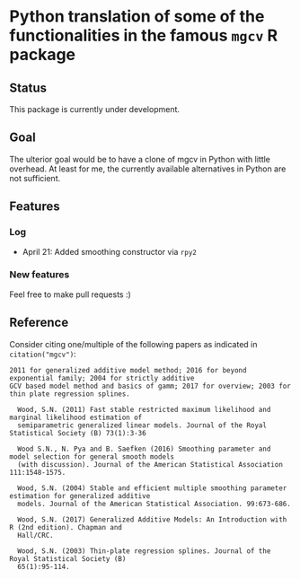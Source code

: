 # Python translation of some of the functionalities in the famous `mgcv` R package

## Status

This package is currently under development.

## Goal

The ulterior goal would be to have a clone of mgcv in Python with little overhead.
At least for me, the currently available alternatives in Python are not sufficient.

## Features

### Log

- April 21: Added smoothing constructor via `rpy2`

### New features

Feel free to make pull requests :)

## Reference

Consider citing one/multiple of the following papers as indicated in `citation("mgcv")`:

```
2011 for generalized additive model method; 2016 for beyond exponential family; 2004 for strictly additive
GCV based model method and basics of gamm; 2017 for overview; 2003 for thin plate regression splines.

  Wood, S.N. (2011) Fast stable restricted maximum likelihood and marginal likelihood estimation of
  semiparametric generalized linear models. Journal of the Royal Statistical Society (B) 73(1):3-36

  Wood S.N., N. Pya and B. Saefken (2016) Smoothing parameter and model selection for general smooth models
  (with discussion). Journal of the American Statistical Association 111:1548-1575.

  Wood, S.N. (2004) Stable and efficient multiple smoothing parameter estimation for generalized additive
  models. Journal of the American Statistical Association. 99:673-686.

  Wood, S.N. (2017) Generalized Additive Models: An Introduction with R (2nd edition). Chapman and
  Hall/CRC.

  Wood, S.N. (2003) Thin-plate regression splines. Journal of the Royal Statistical Society (B)
  65(1):95-114.
```

